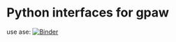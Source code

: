 # Python interfaces for gpaw
use ase:
[![Binder](https://mybinder.org/badge_logo.svg)](https://mybinder.org/v2/gh/matbinder/gpaw-example/master?filepath=ase.ipynb)

